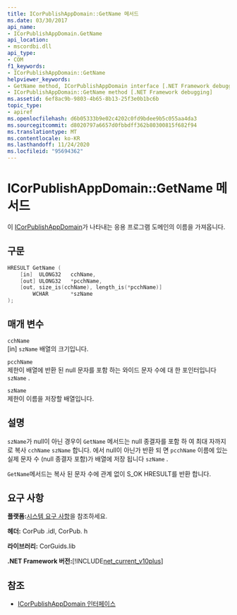 ```yaml
---
title: ICorPublishAppDomain::GetName 메서드
ms.date: 03/30/2017
api_name:
- ICorPublishAppDomain.GetName
api_location:
- mscordbi.dll
api_type:
- COM
f1_keywords:
- ICorPublishAppDomain::GetName
helpviewer_keywords:
- GetName method, ICorPublishAppDomain interface [.NET Framework debugging]
- ICorPublishAppDomain::GetName method [.NET Framework debugging]
ms.assetid: 6ef8ac9b-9803-4b65-8b13-25f3e0b1bc6b
topic_type:
- apiref
ms.openlocfilehash: d6b05333b9e02c4202c0fd9bdee9b5c055aa4da3
ms.sourcegitcommit: d8020797a6657d0fbbdff362b80300815f682f94
ms.translationtype: MT
ms.contentlocale: ko-KR
ms.lasthandoff: 11/24/2020
ms.locfileid: "95694362"
---
```

# <a name="icorpublishappdomaingetname-method"></a>ICorPublishAppDomain::GetName 메서드

이 [ICorPublishAppDomain](icorpublishappdomain-interface.md)가 나타내는 응용 프로그램 도메인의 이름을 가져옵니다.  
  
## <a name="syntax"></a>구문  
  
```cpp  
HRESULT GetName (  
    [in]  ULONG32   cchName,
    [out] ULONG32   *pcchName,  
    [out, size_is(cchName), length_is(*pcchName)]
        WCHAR       *szName  
);  
```  
  
## <a name="parameters"></a>매개 변수  

 `cchName`  
 [in] `szName` 배열의 크기입니다.  
  
 `pcchName`  
 제한이 배열에 반환 된 null 문자를 포함 하는 와이드 문자 수에 대 한 포인터입니다 `szName` .  
  
 `szName`  
 제한이 이름을 저장할 배열입니다.  
  
## <a name="remarks"></a>설명  

 `szName`가 null이 아닌 경우이 `GetName` 메서드는 null 종결자를 포함 하 여 최대 자까지로 복사 `cchName` `szName` 합니다. 에서 null이 아닌가 반환 되 면 `pcchName` 이름에 있는 실제 문자 수 (null 종결자 포함)가 배열에 저장 됩니다 `szName` .  
  
 `GetName`메서드는 복사 된 문자 수에 관계 없이 S_OK HRESULT를 반환 합니다.  
  
## <a name="requirements"></a>요구 사항  

 **플랫폼:**[시스템 요구 사항](../../get-started/system-requirements.md)을 참조하세요.  
  
 **헤더:** CorPub .idl, CorPub. h  
  
 **라이브러리:** CorGuids.lib  
  
 **.NET Framework 버전:**[!INCLUDE[net_current_v10plus](../../../../includes/net-current-v10plus-md.md)]  
  
## <a name="see-also"></a>참조

- [ICorPublishAppDomain 인터페이스](icorpublishappdomain-interface.md)
